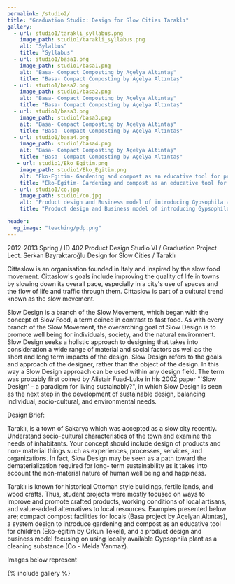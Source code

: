 ```yaml
---
permalink: /studio2/
title: "Graduation Studio: Design for Slow Cities Taraklı"
gallery:
  - url: studio1/tarakli_syllabus.png
    image_path: studio1/tarakli_syllabus.png
    alt: "Sylalbus"
    title: "Syllabus"
  - url: studio1/basa1.png
    image_path: studio1/basa1.png
    alt: "Basa- Compact Composting by Açelya Altıntaş"
    title: "Basa- Compact Composting by Açelya Altıntaş"
  - url: studio1/basa2.png
    image_path: studio1/basa2.png
    alt: "Basa- Compact Composting by Açelya Altıntaş"
    title: "Basa- Compact Composting by Açelya Altıntaş"
  - url: studio1/basa3.png
    image_path: studio1/basa3.png
    alt: "Basa- Compact Composting by Açelya Altıntaş"
    title: "Basa- Compact Composting by Açelya Altıntaş"
  - url: studio1/basa4.png
    image_path: studio1/basa4.png
    alt: "Basa- Compact Composting by Açelya Altıntaş"
    title: "Basa- Compact Composting by Açelya Altıntaş"
   - url: studio1/Eko_Egitim.png
    image_path: studio1/Eko_Egitim.png
    alt: "Eko-Egitim- Gardening and compost as an educative tool for primary school by Orkun Tekeli"
    title: "Eko-Egitim- Gardening and compost as an educative tool for primary school by Orkun Tekeli"
  - url: studio1/co.jpg
    image_path: studio1/co.jpg
    alt: "Product design and Business model of introducing Gypsophila as a detergent for urban consumers by Melda Yanmaz"
    title: "Product design and Business model of introducing Gypsophila as a detergent for urban consumers by Melda Yanmaz"

header: 
  og_image: "teaching/pdp.png"
---
```



2012-2013 Spring / ID 402
Product Design Studio VI / Graduation Project
Lect. Serkan Bayraktaroğlu
Design for Slow Cities / Taraklı

Cittaslow is an organisation founded in Italy and inspired by the slow food movement. Cittaslow's goals include improving the quality of life in towns by slowing down its overall pace, especially in a city's use of spaces and the flow of life and traffic through them. Cittaslow is part of a cultural trend known as the slow movement.

Slow Design is a branch of the Slow Movement, which began with the concept of Slow Food, a term coined in contrast to fast food. As with every branch of the Slow Movement, the overarching goal of Slow Design is to promote well being for individuals, society, and the natural environment. Slow Design seeks a holistic approach to designing that takes into consideration a wide range of material and social factors as well as the short and long term impacts of the design.
Slow Design refers to the goals and approach of the designer, rather than the object of the design. In this way a Slow Design approach can be used within any design field. The term was probably first coined by Alistair Fuad-Luke in his 2002 paper "'Slow Design' - a paradigm for living sustainably?", in which Slow Design is seen as the next step in the development of sustainable design, balancing individual, socio-cultural, and environmental needs.

Design Brief:

Taraklı, is a town of Sakarya which was accepted as a slow city recently. Understand socio-cultural characteristics of the town and examine the needs of inhabitants. Your concept should include design of products and non- material things such as experiences, processes, services, and organizations. In fact, Slow Design may be seen as a path toward the dematerialization required for long- term sustainability as it takes into account the non-material nature of human well being and happiness.

Taraklı is known for  historical Ottoman style buildings, fertile lands, and wood crafts. Thus, student projects were mostly focused on ways to improve and promote crafted products, working conditions of local artisans, and value-added alternatives to local resources. Examples presented below are; compact compost facilities for locals (Basa project by Açelyan Altıntaş), a system design to introduce gardening and compost as an educative tool for children (Eko-egitim by Orkun Tekeli), and a product design and business model focusing on using locally available Gypsophila plant as a cleaning substance (Co - Melda Yanmaz).




Images below represent 

{% include gallery %}
